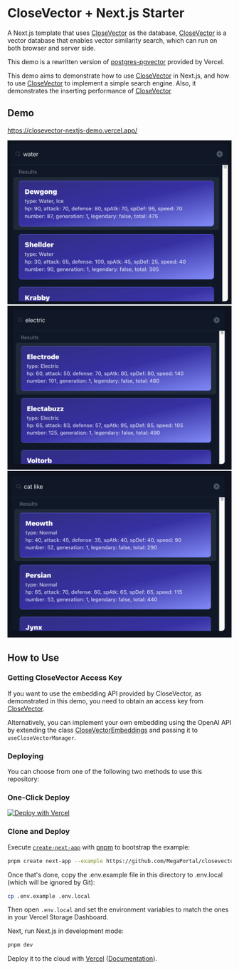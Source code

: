 # CloseVector + Next.js Starter

A Next.js template that uses [CloseVector](https://closevector-docs.getmegaportal.com/) as the database, [CloseVector](https://closevector-docs.getmegaportal.com/) is a vector database that enables vector similarity search, which can run on both browser and server side.

This demo is a rewritten version of [postgres-pgvector](https://github.com/vercel/examples/tree/main/storage/postgres-pgvector#vercel-postgres--prisma--pgvector-nextjs-starter) provided by Vercel.

This demo aims to demonstrate how to use [CloseVector](https://closevector-docs.getmegaportal.com/) in Next.js, and how to use [CloseVector](https://closevector-docs.getmegaportal.com/) to implement a simple search engine. Also, it demonstrates the inserting performance of [CloseVector](https://closevector-docs.getmegaportal.com/)

## Demo

https://closevector-nextjs-demo.vercel.app/

![1|300X300](./screenshots/1.png)
![2|300X300](./screenshots/2.png)
![3|300X300](./screenshots/3.png)

## How to Use


### Getting CloseVector Access Key

If you want to use the embedding API provided by CloseVector, as demonstrated in this demo, you need to obtain an access key from [CloseVector](https://closevector.getmegaportal.com/).

Alternatively, you can implement your own embedding using the OpenAI API by extending the class [CloseVectorEmbeddings](https://closevector-docs.getmegaportal.com/docs/api/closevector-web#closevectorembeddings) and passing it to `useCloseVectorManager`.

### Deploying

You can choose from one of the following two methods to use this repository:

### One-Click Deploy

[![Deploy with Vercel](https://vercel.com/button)](https://vercel.com/new/clone?repository-url=https%3A%2F%2Fgithub.com%2FMegaPortal%2Fclosevector-nextjs-demo)

### Clone and Deploy

Execute [`create-next-app`](https://github.com/vercel/next.js/tree/canary/packages/create-next-app) with [pnpm](https://pnpm.io/installation) to bootstrap the example:

```bash
pnpm create next-app --example https://github.com/MegaPortal/closevector-nextjs-demo
```

Once that's done, copy the .env.example file in this directory to .env.local (which will be ignored by Git):

```bash
cp .env.example .env.local
```

Then open `.env.local` and set the environment variables to match the ones in your Vercel Storage Dashboard.

Next, run Next.js in development mode:

```bash
pnpm dev
```

Deploy it to the cloud with [Vercel](https://vercel.com/new?utm_source=github&utm_medium=readme&utm_campaign=vercel-examples) ([Documentation](https://nextjs.org/docs/deployment)).